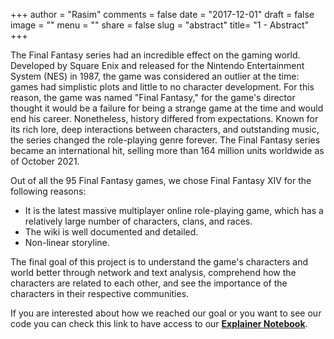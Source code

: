 +++
author = "Rasim"
comments = false
date = "2017-12-01"
draft = false
image = ""
menu = ""
share = false
slug = "abstract"
title= "1 - Abstract"
+++

The Final Fantasy series had an incredible effect on the gaming world. Developed by Square Enix and released for the Nintendo Entertainment System (NES) in 1987, the game was considered an outlier at the time: games had simplistic plots and little to no character development. For this reason, the game was named "Final Fantasy," for the game's director thought it would be a failure for being a strange game at the time and would end his career. Nonetheless, history differed from expectations. Known for its rich lore, deep interactions between characters, and outstanding music, the series changed the role-playing genre forever. The Final Fantasy series became an international hit, selling more than 164 million units worldwide as of October 2021.

Out of all the 95 Final Fantasy games, we chose Final Fantasy XIV for the following reasons:

- It is the latest massive multiplayer online role-playing game, which has a relatively large number of characters, clans, and races.
- The wiki is well documented and detailed.
- Non-linear storyline.

The final goal of this project is to understand the game's characters and world better through network and text analysis, comprehend how the characters are related to each other, and see the importance of the characters in their respective communities.

If you are interested about how we reached our goal or you want to see our code you can check this link to have access to our **[Explainer Notebook](https://finalfantasy.fandom.com/wiki/Final_Fantasy_XIV_characters)**.
